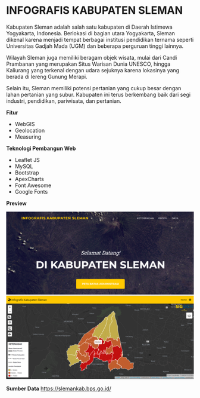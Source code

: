 # INFOGRAFIS KABUPATEN SLEMAN

Kabupaten Sleman adalah salah satu kabupaten di Daerah Istimewa Yogyakarta, Indonesia. Berlokasi di bagian utara Yogyakarta, Sleman dikenal karena menjadi tempat berbagai institusi pendidikan ternama seperti Universitas Gadjah Mada (UGM) dan beberapa perguruan tinggi lainnya.

Wilayah Sleman juga memiliki beragam objek wisata, mulai dari Candi Prambanan yang merupakan Situs Warisan Dunia UNESCO, hingga Kaliurang yang terkenal dengan udara sejuknya karena lokasinya yang berada di lereng Gunung Merapi.

Selain itu, Sleman memiliki potensi pertanian yang cukup besar dengan lahan pertanian yang subur. Kabupaten ini terus berkembang baik dari segi industri, pendidikan, pariwisata, dan pertanian.

**Fitur**

- WebGIS
- Geolocation
- Measuring

**Teknologi Pembangun Web**

- Leaflet JS
- MySQL
- Bootstrap
- ApexCharts
- Font Awesome
- Google Fonts

**Preview**

<img src="assets/img/preview.png" width="700">
<img src="assets/img/preview1.png" width="700">

**Sumber Data**
https://slemankab.bps.go.id/
